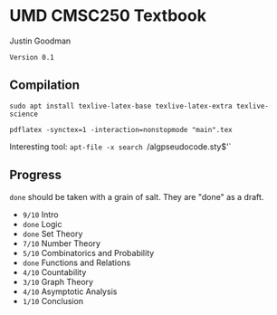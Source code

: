 # UMD CMSC250 Textbook

Justin Goodman

`Version 0.1`

## Compilation

```
sudo apt install texlive-latex-base texlive-latex-extra texlive-science

pdflatex -synctex=1 -interaction=nonstopmode "main".tex
```

Interesting tool: `apt-file -x search `/algpseudocode.sty$'`

## Progress

`done` should be taken with a grain of salt. They are "done" as a draft.

* `9/10` Intro
* `done` Logic
* `done` Set Theory
* `7/10` Number Theory
* `5/10` Combinatorics and Probability
* `done` Functions and Relations
* `4/10` Countability
* `3/10` Graph Theory
* `4/10` Asymptotic Analysis
* `1/10` Conclusion
